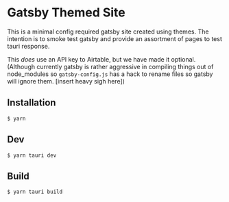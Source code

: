 # Gatsby Themed Site
This is a minimal config required gatsby site created using themes. The intention is to smoke test gatsby and provide an assortment of pages to test tauri response.

This _does_ use an API key to Airtable, but we have made it optional. (Although currently gatsby is rather aggressive in compiling things out of node_modules so `gatsby-config.js` has a hack to rename files so gatsby will ignore them. [insert heavy sigh here])

## Installation

```
$ yarn
```

## Dev

```
$ yarn tauri dev
```

## Build

```
$ yarn tauri build
```
